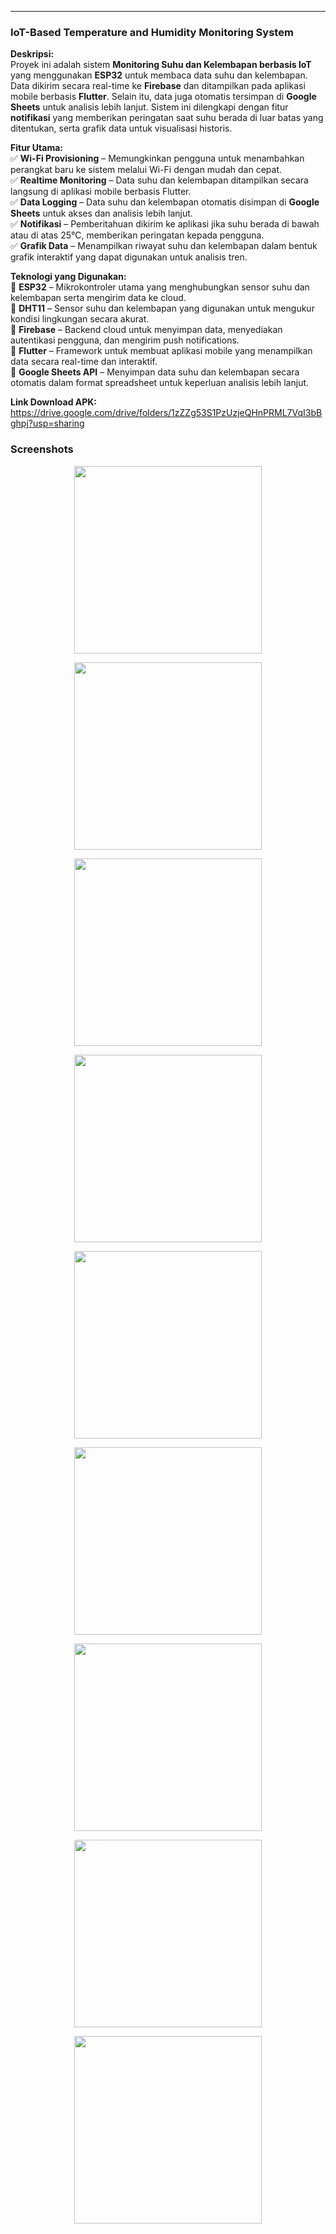 ---

### **IoT-Based Temperature and Humidity Monitoring System**

**Deskripsi:**  
Proyek ini adalah sistem **Monitoring Suhu dan Kelembapan berbasis IoT** yang menggunakan **ESP32** untuk membaca data suhu dan kelembapan. Data dikirim secara real-time ke **Firebase** dan ditampilkan pada aplikasi mobile berbasis **Flutter**. Selain itu, data juga otomatis tersimpan di **Google Sheets** untuk analisis lebih lanjut. Sistem ini dilengkapi dengan fitur **notifikasi** yang memberikan peringatan saat suhu berada di luar batas yang ditentukan, serta grafik data untuk visualisasi historis.

**Fitur Utama:**  
✅ **Wi-Fi Provisioning** – Memungkinkan pengguna untuk menambahkan perangkat baru ke sistem melalui Wi-Fi dengan mudah dan cepat.  
✅ **Realtime Monitoring** – Data suhu dan kelembapan ditampilkan secara langsung di aplikasi mobile berbasis Flutter.  
✅ **Data Logging** – Data suhu dan kelembapan otomatis disimpan di **Google Sheets** untuk akses dan analisis lebih lanjut.  
✅ **Notifikasi** – Pemberitahuan dikirim ke aplikasi jika suhu berada di bawah atau di atas 25°C, memberikan peringatan kepada pengguna.  
✅ **Grafik Data** – Menampilkan riwayat suhu dan kelembapan dalam bentuk grafik interaktif yang dapat digunakan untuk analisis tren.

**Teknologi yang Digunakan:**  
🔹 **ESP32** – Mikrokontroler utama yang menghubungkan sensor suhu dan kelembapan serta mengirim data ke cloud.  
🔹 **DHT11** – Sensor suhu dan kelembapan yang digunakan untuk mengukur kondisi lingkungan secara akurat.  
🔹 **Firebase** – Backend cloud untuk menyimpan data, menyediakan autentikasi pengguna, dan mengirim push notifications.  
🔹 **Flutter** – Framework untuk membuat aplikasi mobile yang menampilkan data secara real-time dan interaktif.  
🔹 **Google Sheets API** – Menyimpan data suhu dan kelembapan secara otomatis dalam format spreadsheet untuk keperluan analisis lebih lanjut.

**Link Download APK:**  
https://drive.google.com/drive/folders/1zZZg53S1PzUzjeQHnPRML7VqI3bBghpj?usp=sharing

### **Screenshots**
<p align="center">
<img src="https://raw.githubusercontent.com/adisuss/IoT-Based-Temperature-and-Humidity-Monitoring-System/main/screenshots/LoginPage.jpg" width="300">
</p>
<p align="center">
<img src="https://raw.githubusercontent.com/adisuss/IoT-Based-Temperature-and-Humidity-Monitoring-System/main/screenshots/Dashboard.jpg" width="300">
</p>
<p align="center">
<img src="https://raw.githubusercontent.com/adisuss/IoT-Based-Temperature-and-Humidity-Monitoring-System/main/screenshots/AddDevice.jpg" width="300">
</p>
<p align="center">
<img src="https://raw.githubusercontent.com/adisuss/IoT-Based-Temperature-and-Humidity-Monitoring-System/main/screenshots/schedulepage.jpg" width="300">
</p>
<p align="center">
<img src="https://raw.githubusercontent.com/adisuss/IoT-Based-Temperature-and-Humidity-Monitoring-System/main/screenshots/Chart.jpg" width="300">
</p>
<p align="center">
<img src="https://raw.githubusercontent.com/adisuss/IoT-Based-Temperature-and-Humidity-Monitoring-System/main/screenshots/WiFiProvisioning.jpg" width="300">
</p>
<p align="center">
<img src="https://raw.githubusercontent.com/adisuss/IoT-Based-Temperature-and-Humidity-Monitoring-System/main/screenshots/CreateFileSheets.png" width="300">
</p>
<p align="center">
<img src="https://raw.githubusercontent.com/adisuss/IoT-Based-Temperature-and-Humidity-Monitoring-System/main/screenshots/sheetsView.png" width="300">
</p>
<p align="center">
<img src="https://raw.githubusercontent.com/adisuss/IoT-Based-Temperature-and-Humidity-Monitoring-System/main/screenshots/Notification.jpg" width="300">
</p>

